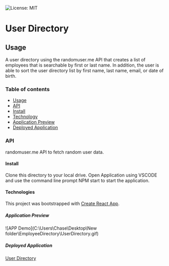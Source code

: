 ![License: MIT](https://img.shields.io/badge/License-MIT-blue.svg)
# User Directory

## Usage
A user directory using the randomuser.me API that creates a list of employees that is searchable by first or last name. In addition, the user is able to sort the user directory list by first name, last name, email, or date of birth. 

### Table of contents

- [Usage](#Usage)
- [API](#API)
- [Install](#Install)
- [Technology](#Technology)
- [Application Preview](#Application)
- [Deployed Application](#DeployedApplication)


### API
randomuser.me API to fetch random user data.

#### Install

Clone this directory to your local drive. Open Application using VSCODE and use the command line prompt NPM start to start the application. 

#### Technologies
This project was bootstrapped with [Create React App](https://github.com/facebook/create-react-app).


##### Application Preview
![APP Demo](C:\Users\Chase\Desktop\New folder\EmployeeDirectory\UserDirectory.gif)

##### Deployed Application 

[User Directory](https://github.com/clf9008/EmployeeDirectory/blob/main/UserDirectory.gif)

